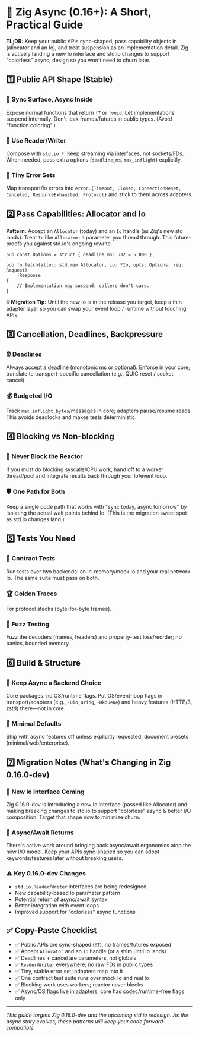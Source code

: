 # 🔄 Zig Async (0.16+): A Short, Practical Guide

**TL;DR:** Keep your public APIs sync-shaped, pass capability objects in (allocator and an Io), and treat suspension as an implementation detail. Zig is actively landing a new Io interface and std.io changes to support "colorless" async; design so you won't need to churn later.

## 1️⃣ Public API Shape (Stable)

### 🎯 Sync Surface, Async Inside
Expose normal functions that return `!T` or `!void`. Let implementations suspend internally. Don't leak frames/futures in public types. (Avoid "function coloring".)

### 🔗 Use Reader/Writer
Compose with `std.io.*`. Keep streaming via interfaces, not sockets/FDs. When needed, pass extra options (`deadline_ms`, `max_inflight`) explicitly.

### 🎯 Tiny Error Sets
Map transport/io errors into `error.{Timeout, Closed, ConnectionReset, Canceled, ResourceExhausted, Protocol}` and stick to them across adapters.

## 2️⃣ Pass Capabilities: Allocator and Io

**Pattern:** Accept an `Allocator` (today) and an `Io` handle (as Zig's new std lands). Treat `Io` like `Allocator`: a parameter you thread through. This future-proofs you against std.io's ongoing rewrite.

```zig
pub const Options = struct { deadline_ms: u32 = 5_000 };

pub fn fetch(alloc: std.mem.Allocator, io: *Io, opts: Options, req: Request)
    !Response
{
    // Implementation may suspend; callers don't care.
}
```


**💡 Migration Tip:** Until the new Io is in the release you target, keep a thin adapter layer so you can swap your event loop / runtime without touching APIs.

## 3️⃣ Cancellation, Deadlines, Backpressure

### ⏰ Deadlines
Always accept a deadline (monotonic ms or optional). Enforce in your core; translate to transport-specific cancellation (e.g., QUIC reset / socket cancel).

### 💰 Budgeted I/O
Track `max_inflight_bytes`/messages in core; adapters pause/resume reads. This avoids deadlocks and makes tests deterministic.

## 4️⃣ Blocking vs Non-blocking

### 🚫 Never Block the Reactor
If you must do blocking syscalls/CPU work, hand off to a worker thread/pool and integrate results back through your Io/event loop.

### 🛡️ One Path for Both
Keep a single code path that works with "sync today, async tomorrow" by isolating the actual wait points behind Io. (This is the migration sweet spot as std.io changes land.)

## 5️⃣ Tests You Need

### 🤝 Contract Tests
Run tests over two backends: an in-memory/mock Io and your real network Io. The same suite must pass on both.

### 🏆 Golden Traces
For protocol stacks (byte-for-byte frames).

### 🎲 Fuzz Testing
Fuzz the decoders (frames, headers) and property-test loss/reorder; no panics, bounded memory.

## 6️⃣ Build & Structure

### 🔧 Keep Async a Backend Choice
Core packages: no OS/runtime flags. Put OS/event-loop flags in transport/adapters (e.g., `-Dio_uring`, `-Dkqueue`) and heavy features (HTTP/3, zstd) there—not in core.

### 🎯 Minimal Defaults
Ship with async features off unless explicitly requested; document presets (minimal/web/enterprise).

## 7️⃣ Migration Notes (What's Changing in Zig 0.16.0-dev)

### 🔄 New Io Interface Coming
Zig 0.16.0-dev is introducing a new Io interface (passed like Allocator) and making breaking changes to std.io to support "colorless" async & better I/O composition. Target that shape now to minimize churn.

### 🔮 Async/Await Returns
There's active work around bringing back async/await ergonomics atop the new I/O model. Keep your APIs sync-shaped so you can adopt keywords/features later without breaking users.

### ⚠️ Key 0.16.0-dev Changes
- `std.io.Reader`/`Writer` interfaces are being redesigned
- New capability-based Io parameter pattern
- Potential return of async/await syntax
- Better integration with event loops
- Improved support for "colorless" async functions

## ✅ Copy-Paste Checklist

- ✅ Public APIs are sync-shaped (`!T`), no frames/futures exposed
- ✅ Accept `Allocator` and an `Io` handle (or a shim until Io lands)
- ✅ Deadlines + cancel are parameters, not globals
- ✅ `Reader`/`Writer` everywhere; no raw FDs in public types
- ✅ Tiny, stable error set; adapters map into it
- ✅ One contract test suite runs over mock Io and real Io
- ✅ Blocking work uses workers; reactor never blocks
- ✅ Async/OS flags live in adapters; core has codec/runtime-free flags only

---

*This guide targets Zig 0.16.0-dev and the upcoming std.io redesign. As the async story evolves, these patterns will keep your code forward-compatible.*
